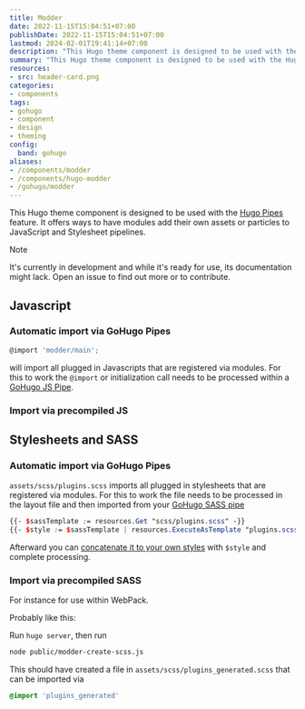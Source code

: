 ```yaml
---
title: Modder
date: 2022-11-15T15:04:51+07:00
publishDate: 2022-11-15T15:04:51+07:00
lastmod: 2024-02-01T19:41:14+07:00
description: "This Hugo theme component is designed to be used with the Hugo Pipes feature. It offers ways to have modules add their own assets or particles to JavaScript and Stylesheet pipelines."
summary: "This Hugo theme component is designed to be used with the Hugo Pipes feature. It offers ways to have modules add their own assets or particles to JavaScript and Stylesheet pipelines."
resources:
- src: header-card.png
categories:
- components
tags:
- gohugo
- component
- design
- theming
config:
  band: gohugo
aliases:
- /components/modder
- /components/hugo-modder
- /gohugo/modder
---
```


This Hugo theme component is designed to be used with the [Hugo Pipes](https://gohugo.io/hugo-pipes/) feature. It offers ways to have modules add their own assets or particles to JavaScript and Stylesheet pipelines.

> [!NOTE]
> It's currently in development and while it's ready for use, its documentation might lack. Open an issue to find out more or to contribute.

## Javascript

### Automatic import via GoHugo Pipes

```js
@import 'modder/main';
```

will import all plugged in Javascripts that are registered via modules. For this to work the `@import` or initialization call needs to be processed within a [GoHugo JS Pipe](https://gohugo.io/hugo-pipes/js/).

### Import via precompiled JS

## Stylesheets and SASS

### Automatic import via GoHugo Pipes

`assets/scss/plugins.scss` imports all plugged in stylesheets that are registered via modules. For this to work the file needs to be processed in the layout file and then imported from your [GoHugo SASS pipe](https://gohugo.io/hugo-pipes/transpile-sass-to-css/)

```scss
{{- $sassTemplate := resources.Get "scss/plugins.scss" -}}
{{- $style := $sassTemplate | resources.ExecuteAsTemplate "plugins.scss" . | css.Sass -}}
```

Afterward you can [concatenate it to your own styles](https://gohugo.io/hugo-pipes/bundling/) with `$style` and complete processing.

### Import via precompiled SASS

For instance for use within WebPack.

Probably like this:

Run `hugo server`, then run

```bash
node public/modder-create-scss.js
```

This should have created a file in `assets/scss/plugins_generated.scss` that can be imported via

```scss
@import 'plugins_generated'
```
